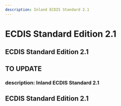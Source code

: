 ```yaml
---
description: Inland ECDIS Standard 2.1
---
```


# ECDIS Standard Edition 2.1

## ECDIS Standard Edition 2.1

## TO UPDATE

### description: Inland ECDIS Standard 2.1

## ECDIS Standard Edition 2.1

